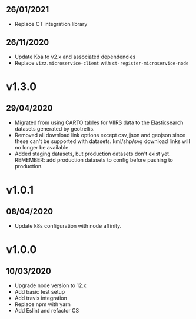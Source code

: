## 26/01/2021

- Replace CT integration library

## 26/11/2020

- Update Koa to v2.x and associated dependencies
- Replace `vizz.microservice-client` with `ct-register-microservice-node`

# v1.3.0

## 29/04/2020

- Migrated from using CARTO tables for VIIRS data to the Elasticsearch datasets generated by geotrellis.
- Removed all download link options except csv, json and geojson since these can't be supported with datasets. kml/shp/svg download links will no longer be available.
- Added staging datasets, but production datasets don't exist yet. REMEMBER: add production datasets to config before pushing to production.

# v1.0.1

## 08/04/2020

- Update k8s configuration with node affinity.

# v1.0.0

## 10/03/2020

- Upgrade node version to 12.x
- Add basic test setup
- Add travis integration
- Replace npm with yarn
- Add Eslint and refactor CS
